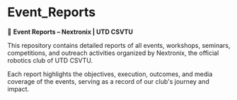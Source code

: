 # Event_Reports
📄 **Event Reports – Nextronix | UTD CSVTU**

This repository contains detailed reports of all events, workshops, seminars, competitions, and outreach activities organized by Nextronix, the official robotics club of UTD CSVTU.

Each report highlights the objectives, execution, outcomes, and media coverage of the events, serving as a record of our club's journey and impact.

